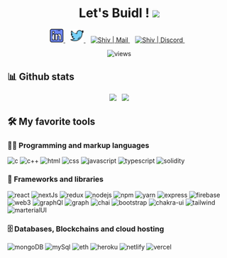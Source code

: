 <h1 align="center">
  Let's Buidl ! <img src="https://media3.giphy.com/media/fdS9JesNsonnsntX2k/200.webp" width="150">
</h1>



<!-- Typing SVG -->
<!-- <p align="center"> 
<img src="https://readme-typing-svg.herokuapp.com?font=Poppins&weight=700&size=26&duration=3000&pause=1507&color=A177FE&center=true&width=480&lines=%3C+Living+the+life+I+imagined+%3E;%3C+Full-stack+web+developer+%3E;%3C+Blockchain+and+Web3.0%2C+WAGMI+!+%3E;%3C+Always+learning+new+stuff+%3E">
</p> -->

<!-- Social badges section -->
<p align='center'>
  <a href="https://www.linkedin.com/in/shiv-bhonde-b23a1a205/">
    <img height="30" src="https://raw.githubusercontent.com/8bithemant/8bithemant/master/linkedin.png?raw=true" alt="Shiv | LinkedIn">
  </a>&nbsp;&nbsp;
  <a href="https://twitter.com/ShivBhonde">
    <img height="30" src="https://raw.githubusercontent.com/8bithemant/8bithemant/master/twitter.png?raw=true" alt="Shiv | Twitter">
  </a>&nbsp;&nbsp;
   <a href="mailto:shivbhonde04@gmail.com">
    <img height="32" src="https://user-images.githubusercontent.com/29790345/184528214-8f168ffd-5a4c-4d30-8d6b-917568924fbb.png?raw=true" alt="Shiv | Mail">
  </a>&nbsp;&nbsp;
  <a href="https://discordapp.com/users/435412297825910795">
    <img height="33" src="https://user-images.githubusercontent.com/29790345/184599637-8ba21112-adc2-400a-8931-b071b74fb2a7.png?raw=true" alt="Shiv | Discord" >
  </a>&nbsp;&nbsp;
</p>



<!-- Profile to views -->
<p align="center">
    <img alt="views" title="GitHub profile views" src="https://komarev.com/ghpvc/?username=technophile-04&color=a177fe&style=for-the-badge"/>
</p>

## 📊 Github stats
<p align="center">
  <img width="40%" src="https://github-readme-stats.vercel.app/api?username=technophile-04&show_icons=true&theme=aura" />
  &nbsp;
  <img width="40%" src="https://streak-stats.demolab.com?user=technophile-04&background=15141B&ring=A177FE&currStreakNum=61FECA&fire=61FECA&sideLabels=A177FE&currStreakLabel=A177FE&dates=61FECA&sideNums=A177FE" />
</p>

<!-- <details align="center">
    <summary> <code>Click for More Stats</code> </summary>
    <br>
    <img width="40%" src="https://github-readme-stats.vercel.app/api/top-langs/?username=technophile-04&layout=compact&theme=aura" />
    &nbsp;
    <img width="55%" src="https://activity-graph.herokuapp.com/graph?username=technophile-04&custom_title=Contributions&theme=react-dark&bg_color=20232a&radius=6" />
</details> --> 

## 🛠️ My favorite tools

### 👨‍💻 Programming and markup languages

<p>
    <img alt="c" src="https://img.shields.io/badge/C-00599C?style=for-the-badge&logo=c&logoColor=white">
    <img alt="c++" src="https://img.shields.io/badge/C%2B%2B-00599C?style=for-the-badge&logo=c%2B%2B&logoColor=white">
    <img alt="html" src="https://img.shields.io/badge/HTML5-E34F26?style=for-the-badge&logo=html5&logoColor=white">
    <img alt="css" src="https://img.shields.io/badge/CSS3-1572B6?style=for-the-badge&logo=css3&logoColor=white">
    <img alt="javascript" src="https://img.shields.io/badge/JavaScript-323330?style=for-the-badge&logo=javascript&logoColor=F7DF1E">
    <img alt="typescript" src="https://img.shields.io/badge/TypeScript-007ACC?style=for-the-badge&logo=typescript&logoColor=white">
    <img alt="solidity" src="https://img.shields.io/badge/Solidity-e6e6e6?style=for-the-badge&logo=solidity&logoColor=black">
</p>

### 🧰 Frameworks and libraries

<p>
    <img alt="react" src="https://img.shields.io/badge/React-20232A?style=for-the-badge&logo=react&logoColor=61DAFB">
    <img alt="nextJs" src="https://img.shields.io/badge/next.js-000000?style=for-the-badge&logo=nextdotjs&logoColor=white">
    <img alt="redux" src="https://img.shields.io/badge/Redux-593D88?style=for-the-badge&logo=redux&logoColor=white">
    <img alt="nodejs" src="https://img.shields.io/badge/Node.js-339933?style=for-the-badge&logo=nodedotjs&logoColor=white">
    <img alt="npm" src="https://img.shields.io/badge/npm-CB3837?style=for-the-badge&logo=npm&logoColor=white">
    <img alt="yarn" src="https://img.shields.io/badge/Yarn-2C8EBB?style=for-the-badge&logo=yarn&logoColor=white">
    <img alt="express" src="https://img.shields.io/badge/Express.js-000000?style=for-the-badge&logo=express&logoColor=white">
    <img alt="firebase" src="https://img.shields.io/badge/firebase-ffca28?style=for-the-badge&logo=firebase&logoColor=black">
    <img alt="web3" src="https://img.shields.io/badge/web3.js-F16822?style=for-the-badge&logo=web3.js&logoColor=white">
    <img alt="graphQl" src="https://img.shields.io/badge/Apollo%20GraphQL-311C87?&style=for-the-badge&logo=Apollo%20GraphQL&logoColor=white">
    <img alt="graph" src="https://img.shields.io/badge/GraphQl-E10098?style=for-the-badge&logo=graphql&logoColor=white">
    <img alt="chai" src="https://img.shields.io/badge/chai-A30701?style=for-the-badge&logo=chai&logoColor=white">
    <img alt="bootstrap" src="https://img.shields.io/badge/Bootstrap-563D7C?style=for-the-badge&logo=bootstrap&logoColor=white">
    <img alt="chakra-ui" src="https://img.shields.io/badge/Chakra--UI-319795?style=for-the-badge&logo=chakra-ui&logoColor=white">
    <img alt="tailwind" src="https://img.shields.io/badge/Tailwind_CSS-38B2AC?style=for-the-badge&logo=tailwind-css&logoColor=white">
    <img alt="marterialUI" src="https://img.shields.io/badge/Material%20UI-007FFF?style=for-the-badge&logo=mui&logoColor=white">
</p>

### 🗄️ Databases, Blockchains and cloud hosting

<p>

<img alt="mongoDB" src="https://img.shields.io/badge/MongoDB-4EA94B?style=for-the-badge&logo=mongodb&logoColor=white">
<img alt="mySql" src="https://img.shields.io/badge/MySQL-005C84?style=for-the-badge&logo=mysql&logoColor=white">
<img alt="eth" src="https://img.shields.io/badge/Ethereum-3C3C3D?style=for-the-badge&logo=Ethereum&logoColor=white">
<img alt="heroku" src="https://img.shields.io/badge/Heroku-430098?style=for-the-badge&logo=heroku&logoColor=white">
<img alt="netlify" src="https://img.shields.io/badge/Netlify-00C7B7?style=for-the-badge&logo=netlify&logoColor=white">
<img alt="vercel" src="https://img.shields.io/badge/Vercel-000000?style=for-the-badge&logo=vercel&logoColor=white">

</p>

<!-- ## 🥇 Badge Board
[![@technophile04's Holopin board](https://holopin.me/technophile04)](https://holopin.io/@technophile04) --> 
